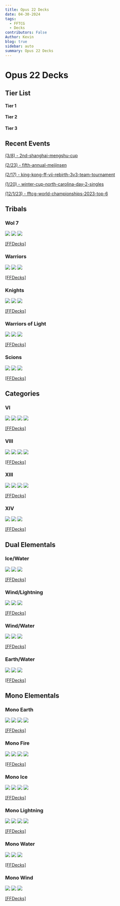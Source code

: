 ```yaml
---
title: Opus 22 Decks 
date: 04-30-2024
tags: 
  - FFTCG
  - Decks
contributors: False
Author: Kevin
blog: true
sidebar: auto
summary: Opus 22 Decks 
---
```

<TagLinks />
<!-- http://localhost:8080/blog/2024-04-30_Opus22_Decks.html -->

# Opus 22 Decks
## Tier List
#### Tier 1
#### Tier 2
#### Tier 3

## Recent Events

<a href="https://ffdecks.com/tournament/2nd-shanghai-mengshu-cup/5090503440728064">(3/8) - 2nd-shanghai-mengshu-cup</a>

<a href="https://ffdecks.com/tournament/fifth-annual-meijinsen/6255390711873536">(2/23) - fifth-annual-meijinsen</a>

<a href="https://ffdecks.com/tournament/king-kong-ff-vii-rebirth-3v3-team-tournament/6086077010935808">(2/17) - king-kong-ff-vii-rebirth-3v3-team-tournament</a>

<a href="https://ffdecks.com/tournament/winter-cup-north-carolina-day-2-singles/6301328356671488">(1/20) - winter-cup-north-carolina-day-2-singles</a>

<a href="https://ffdecks.com/tournament/fftcg-world-championships-2023-top-6/6197759347523584">(12/1/23) - fftcg-world-championships-2023-top-6</a>





## Tribals
### Wol 7
<img src="https://storage.googleapis.com/ffdecks-card-images/21-121L_eg.jpg" style="max-width:20%; height:auto;">
<img src="https://storage.googleapis.com/ffdecks-card-images/14-023L_eg.jpg" style="max-width:20%; height:auto;">
<img src="https://storage.googleapis.com/ffdecks-card-images/19-102L_eg.jpg" style="max-width:20%; height:auto;">

<a href="https://ffdecks.com/deck/5182233607405568">[FFDecks]</a>

### Warriors
<img src="https://storage.googleapis.com/ffdecks-card-images/21-010H_eg.jpg" style="max-width:20%; height:auto;">
<img src="https://storage.googleapis.com/ffdecks-card-images/18-130L_eg.jpg" style="max-width:20%; height:auto;">
<img src="https://storage.googleapis.com/ffdecks-card-images/13-125R_eg.jpg" style="max-width:20%; height:auto;">

<a href="">[FFDecks]</a>

### Knights
<img src="https://storage.googleapis.com/ffdecks-card-images/12-103H_eg.jpg" style="max-width:20%; height:auto;">
<img src="https://storage.googleapis.com/ffdecks-card-images/14-007L_eg.jpg" style="max-width:20%; height:auto;">
<img src="https://storage.googleapis.com/ffdecks-card-images/18-015R_eg.jpg" style="max-width:20%; height:auto;">

<a href="https://ffdecks.com/deck/6210143231410176">[FFDecks]</a>

### Warriors of Light
<img src="https://storage.googleapis.com/ffdecks-card-images/19-102L_eg.jpg" style="max-width:20%; height:auto;">
<img src="https://storage.googleapis.com/ffdecks-card-images/19-128L_eg.jpg" style="max-width:20%; height:auto;">
<img src="https://storage.googleapis.com/ffdecks-card-images/18-012L_eg.jpg" style="max-width:20%; height:auto;">

<a href="https://ffdecks.com/deck/6220250161872896">[FFDecks]</a>

### Scions
<img src="https://storage.googleapis.com/ffdecks-card-images/16-100L_eg.jpg" style="max-width:20%; height:auto;">
<img src="https://storage.googleapis.com/ffdecks-card-images/20-088L_eg.jpg" style="max-width:20%; height:auto;">
<img src="https://storage.googleapis.com/ffdecks-card-images/20-086H_eg.jpg" style="max-width:20%; height:auto;">

<a href="">[FFDecks]</a>

## Categories
### VI
<img src="https://storage.googleapis.com/ffdecks-card-images/15-042R_eg.jpg" style="max-width:20%; height:auto;">
<img src="https://storage.googleapis.com/ffdecks-card-images/17-002L_eg.jpg" style="max-width:20%; height:auto;">
<img src="https://storage.googleapis.com/ffdecks-card-images/17-017H_eg.jpg" style="max-width:20%; height:auto;">
<img src="https://storage.googleapis.com/ffdecks-card-images/20-007L_eg.jpg" style="max-width:20%; height:auto;">

<a href="">[FFDecks]</a>

### VIII
<img src="https://storage.googleapis.com/ffdecks-card-images/22-079L_eg.jpg" style="max-width:20%; height:auto;">
<img src="https://storage.googleapis.com/ffdecks-card-images/22-031H_eg.jpg" style="max-width:20%; height:auto;">
<img src="https://storage.googleapis.com/ffdecks-card-images/21-081L_eg.jpg" style="max-width:20%; height:auto;">
<img src="https://storage.googleapis.com/ffdecks-card-images/22-010L_eg.jpg" style="max-width:20%; height:auto;">

<a href="">[FFDecks]</a>

### XIII
<img src="https://storage.googleapis.com/ffdecks-card-images/19-138S_eg.jpg" style="max-width:20%; height:auto;">
<img src="https://storage.googleapis.com/materiahunter-prod.appspot.com/images/cards/PR/PR-146_19-129S_NF_FA.jpg" style="max-width:20%; height:auto;">
<img src="https://storage.googleapis.com/ffdecks-card-images/19-137S_eg.jpg" style="max-width:20%; height:auto;">
<img src="https://storage.googleapis.com/ffdecks-card-images/19-130S_eg.jpg" style="max-width:20%; height:auto;">

<a href="https://ffdecks.com/deck/6227716375314432">[FFDecks]</a>

### XIV
<img src="https://storage.googleapis.com/ffdecks-card-images/17-016L_eg.jpg" style="max-width:20%; height:auto;">
<img src="https://storage.googleapis.com/ffdecks-card-images/19-124L_eg.jpg" style="max-width:20%; height:auto;">
<img src="https://storage.googleapis.com/ffdecks-card-images/14-015R_eg.jpg" style="max-width:20%; height:auto;">

<a href="https://ffdecks.com/deck/6275752363294720">[FFDecks]</a>

## Dual Elementals
### Ice/Water 
<img src="https://storage.googleapis.com/ffdecks-card-images/21-027L_eg.jpg" style="max-width:20%; height:auto;">
<img src="https://storage.googleapis.com/ffdecks-card-images/17-138S_eg.jpg" style="max-width:20%; height:auto;">
<img src="https://storage.googleapis.com/ffdecks-card-images/21-122H_eg.jpg" style="max-width:20%; height:auto;">

<a href="https://ffdecks.com/deck/6427954394431488">[FFDecks]</a>

### Wind/Lightning 
<img src="https://storage.googleapis.com/ffdecks-card-images/19-114L_eg.jpg" style="max-width:20%; height:auto;">
<img src="https://storage.googleapis.com/ffdecks-card-images/17-096H_eg.jpg" style="max-width:20%; height:auto;">
<img src="https://storage.googleapis.com/ffdecks-card-images/16-135S_eg.jpg" style="max-width:20%; height:auto;">

<a href="https://ffdecks.com/deck/6305146179944448">[FFDecks]</a>

### Wind/Water
<img src="https://storage.googleapis.com/ffdecks-card-images/11-124H_eg.jpg" style="max-width:20%; height:auto;">
<img src="https://storage.googleapis.com/ffdecks-card-images/21-133S_eg.jpg" style="max-width:20%; height:auto;">
<img src="https://storage.googleapis.com/ffdecks-card-images/19-118L_eg.jpg" style="max-width:20%; height:auto;">

<a href="https://ffdecks.com/deck/6275657387474944">[FFDecks]</a>

### Earth/Water 
<img src="https://storage.googleapis.com/ffdecks-card-images/19-119L_eg.jpg" style="max-width:20%; height:auto;">
<img src="https://storage.googleapis.com/ffdecks-card-images/16-129L_eg.jpg" style="max-width:20%; height:auto;">
<img src="https://storage.googleapis.com/ffdecks-card-images/19-105H_eg.jpg" style="max-width:20%; height:auto;">

<a href="https://ffdecks.com/deck/5437075475136512">[FFDecks]</a>

## Mono Elementals
### Mono Earth
<img src="https://storage.googleapis.com/ffdecks-card-images/21-064L_eg.jpg" style="max-width:20%; height:auto;">
<img src="https://storage.googleapis.com/ffdecks-card-images-qas/9-068H_eg.jpg" style="max-width:20%; height:auto;">
<img src="https://storage.googleapis.com/ffdecks-card-images/10-068C_eg.jpg" style="max-width:20%; height:auto;">
<img src="https://storage.googleapis.com/ffdecks-card-images/107.jpg" style="max-width:20%; height:auto;">

<a href="https://ffdecks.com/deck/6362341252792320">[FFDecks]</a>

### Mono Fire
<img src="https://storage.googleapis.com/materiahunter-prod.appspot.com/images/cards/PR/PR-153_12-002H_F_FA.jpg" style="max-width:20%; height:auto;">
<img src="https://storage.googleapis.com/ffdecks-card-images/22-113L_eg.jpg" style="max-width:20%; height:auto;">
<img src="https://storage.googleapis.com/ffdecks-card-images/22-009H_eg.jpg" style="max-width:20%; height:auto;">
<img src="https://storage.googleapis.com/ffdecks-card-images/12-017H_eg.jpg" style="max-width:20%; height:auto;">

<a href="https://ffdecks.com/deck/5100148192444416">[FFDecks]</a>

### Mono Ice
<img src="https://storage.googleapis.com/materiahunter-prod.appspot.com/images/cards/22/22-032L_FA.jpg" style="max-width:20%; height:auto;">
<img src="https://storage.googleapis.com/ffdecks-card-images/20-040L_eg.jpg" style="max-width:20%; height:auto;">
<img src="https://storage.googleapis.com/ffdecks-card-images/16-042R_eg.jpg" style="max-width:20%; height:auto;">
<img src="https://storage.googleapis.com/materiahunter-prod.appspot.com/images/cards/21/21-028H_F_FA.jpg" style="max-width:20%; height:auto;">

<a href="https://ffdecks.com/deck/6219195562852352">[FFDecks]</a>

### Mono Lightning
<img src="https://storage.googleapis.com/materiahunter-prod.appspot.com/images/cards/21/21-081L_F_FA.jpg" style="max-width:20%; height:auto;">
<img src="https://storage.googleapis.com/ffdecks-card-images/22-120H_eg.jpg" style="max-width:20%; height:auto;">
<img src="https://storage.googleapis.com/ffdecks-card-images/21-084H_eg.jpg" style="max-width:20%; height:auto;">
<img src="https://storage.googleapis.com/materiahunter-prod.appspot.com/images/cards/22/22-090H_FA.jpg" style="max-width:20%; height:auto;">

<a href="https://ffdecks.com/deck/4960177104093184">[FFDecks]</a>

### Mono Water
<img src="https://storage.googleapis.com/ffdecks-card-images/22-122L_eg.jpg" style="max-width:20%; height:auto;">
<img src="https://storage.googleapis.com/ffdecks-card-images-qas/9-114C_eg.jpg" style="max-width:20%; height:auto;">
<img src="https://storage.googleapis.com/ffdecks-card-images/16-117H_eg.jpg" style="max-width:20%; height:auto;">

<a href="https://ffdecks.com/deck/6303926207905792">[FFDecks]</a>

### Mono Wind
<img src="https://storage.googleapis.com/ffdecks-card-images/17-063R_eg.jpg" style="max-width:20%; height:auto;">
<img src="https://storage.googleapis.com/ffdecks-card-images/10-055H_eg.jpg" style="max-width:20%; height:auto;">
<img src="https://storage.googleapis.com/ffdecks-card-images/16-135S_eg.jpg" style="max-width:20%; height:auto;">

<a href="https://ffdecks.com/deck/5106941488529408">[FFDecks]</a>